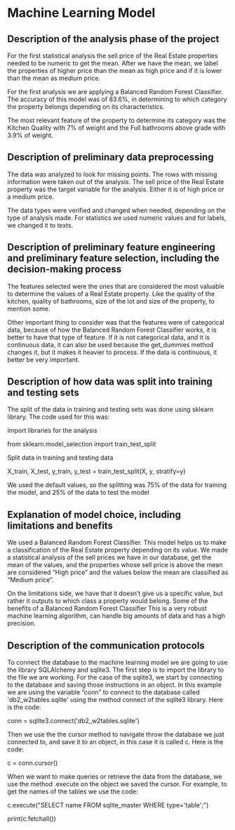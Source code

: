 # Machine Learning Model

## Description of the analysis phase of the project

For the first statistical analysis the sell price of the Real Estate properties needed to be numeric to get the mean. After we have the mean, we label the properties of higher price than the mean as high price and if it is lower than the mean as medium price.

For the first analysis we are applying a Balanced Random Forest Classifier. The accuracy of this model was of 83.6%, in determining to which category the property belongs depending on its characteristics. 

The most relevant feature of the property to determine its category was the Kitchen Quality with 7% of weight and the Full bathrooms above grade with 3.9% of weight.

## Description of preliminary data preprocessing

The data was analyzed to look for missing points. The rows with missing information were taken out of the analysis. The sell price of the Real Estate property was the target variable for the analysis. Either it is of high price or a medium price.

The data types were verified and changed when needed, depending on the type of analysis made. For statistics we used numeric values and for labels, we changed it to texts. 

## Description of preliminary feature engineering and preliminary feature selection, including the decision-making process

The features selected were the ones that are considered the most valuable to determine the values of a Real Estate property. Like the quality of the kitchen, quality of bathrooms, size of the lot and size of the property, to mention some. 

Other important thing to consider was that the features were of categorical data, because of how the Balanced Random Forest Classifier works, it is better to have that type of feature. If it is not categorical data, and it is continuous data, it can also be used because the get_dummies method changes it, but it makes it heavier to process. If the data is continuous, it better be very important. 

## Description of how data was split into training and testing sets

The split of the data in training and testing sets was done using sklearn library. The code used for this was:

 Import libraries for the analysis
 
from sklearn.model_selection import train_test_split

 Split data in training and testing data
 
X_train, X_test, y_train, y_test = train_test_split(X, y, stratify=y)

We used the default values, so the splitting was 75% of the data for training the model, and 25% of the data to test the model

## Explanation of model choice, including limitations and benefits

We used a Balanced Random Forest Classifier. This model helps us to make a classification of the Real Estate property depending on its value. We made a statistical analysis of the sell prices we have in our database, get the mean of the values, and the properties whose sell price is above the mean are considered “High price” and the values below the mean are classified as “Medium price”.

On the limitations side, we have that it doesn’t give us a specific value, but rather it outputs to which class a property would belong.
Some of the benefits of a Balanced Random Forest Classifier This is a very robust machine learning algorithm, can handle big amounts of data and has a high precision. 


## Description of the communication protocols

To connect the database to the machine learning model we are going to use the library SQLAlchemy and sqlite3.  The first step is to import the library to the file we are working. For the case of the sqlite3, we start by connecting to the database and saving those instructions in an object. In this example we are using the variable “conn” to connect to the database called 'db2_w2tables.sqlite' using the method connect of the sqlite3 library. Here is the code:

  conn = sqlite3.connect('db2_w2tables.sqlite')
  
Then we use the the cursor method to navigate throw the database we just connected to, and save it to an object, in this case it is called c. Here is the code:

c = conn.cursor()

When we want to make queries or retrieve the data from the database, we use the method .execute on the object we saved the cursor. For example, to get the names of the tables we use the code:

c.execute("SELECT name FROM sqlite_master WHERE type='table';")

print(c.fetchall())
